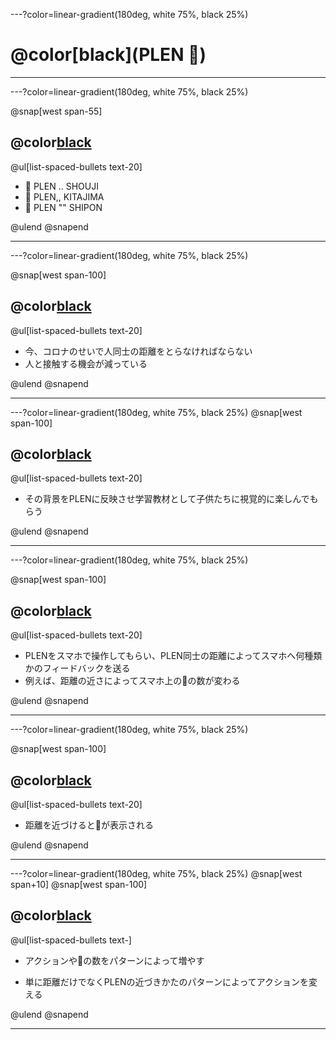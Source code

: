 ---?color=linear-gradient(180deg, white 75%, black 25%)


#  @color[black](PLEN 💛)








-----





---?color=linear-gradient(180deg, white 75%, black 25%)




@snap[west span-55]
##  @color[black](メンバー紹介)
@ul[list-spaced-bullets text-20]
- 💛 PLEN .. SHOUJI
- 💛 PLEN,, KITAJIMA
- 💛 PLEN "" SHIPON

@ulend
@snapend



---

---?color=linear-gradient(180deg, white 75%, black 25%)

@snap[west span-100]
##  @color[black](背景)
@ul[list-spaced-bullets text-20]
- 今、コロナのせいで人同士の距離をとらなければならない
- 人と接触する機会が減っている


@ulend
@snapend



---


---?color=linear-gradient(180deg, white 75%, black 25%)
@snap[west span-100]
##  @color[black](目的)
@ul[list-spaced-bullets text-20]
- その背景をPLENに反映させ学習教材として子供たちに視覚的に楽しんでもらう

@ulend
@snapend





----


---?color=linear-gradient(180deg, white 75%, black 25%)

@snap[west span-100]
##  @color[black](方法)
@ul[list-spaced-bullets text-20]
- PLENをスマホで操作してもらい、PLEN同士の距離によってスマホへ何種類かのフィードバックを送る
- 例えば、距離の近さによってスマホ上の💛の数が変わる

@ulend
@snapend




---


---?color=linear-gradient(180deg, white 75%, black 25%)

@snap[west span-100]
##  @color[black](デモ)
@ul[list-spaced-bullets text-20]
- 距離を近づけると💛が表示される

@ulend
@snapend


---





---?color=linear-gradient(180deg, white 75%, black 25%)
@snap[west span+10]
@snap[west span-100]
##  @color[black](今後の課題)
@ul[list-spaced-bullets text-]
- アクションや💛の数をパターンによって増やす

- 単に距離だけでなくPLENの近づきかたのパターンによってアクションを変える

@ulend
@snapend








---









